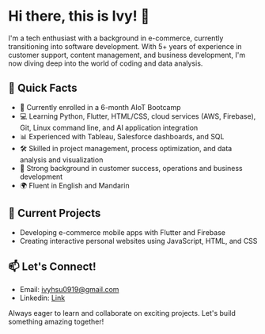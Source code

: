 <!---
here-comes-ivy/here-comes-ivy is a ✨ special ✨ repository because its `README.md` (this file) appears on your GitHub profile.
You can click the Preview link to take a look at your changes.
--->

# Hi there, this is Ivy! 👋

I'm a tech enthusiast with a background in e-commerce, currently transitioning into software development. With 5+ years of experience in customer support, content management, and business development, I'm now diving deep into the world of coding and data analysis.

## 🚀 Quick Facts

- 🌱 Currently enrolled in a 6-month AIoT Bootcamp
- 💻 Learning Python, Flutter, HTML/CSS, cloud services (AWS, Firebase), Git, Linux command line, and AI application integration
- 📊 Experienced with Tableau, Salesforce dashboards, and SQL
- 🛠️ Skilled in project management, process optimization, and data analysis and visualization
- 🤝 Strong background in customer success, operations and business development
- 🌍 Fluent in English and Mandarin

## 🔭 Current Projects

- Developing e-commerce mobile apps with Flutter and Firebase
- Creating interactive personal websites using JavaScript, HTML, and CSS

## 📫 Let's Connect!

- Email: ivyhsu0919@gmail.com
- Linkedin: [Link](https://www.linkedin.com/in/tzu-yun-hsu/)


Always eager to learn and collaborate on exciting projects. Let's build something amazing together!
